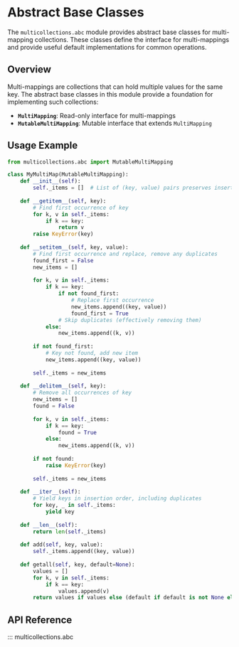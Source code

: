 # Abstract Base Classes

The `multicollections.abc` module provides abstract base classes for multi-mapping collections. These classes define the interface for multi-mappings and provide useful default implementations for common operations.

## Overview

Multi-mappings are collections that can hold multiple values for the same key. The abstract base classes in this module provide a foundation for implementing such collections:

- **`MultiMapping`**: Read-only interface for multi-mappings
- **`MutableMultiMapping`**: Mutable interface that extends `MultiMapping`

## Usage Example

```python
from multicollections.abc import MutableMultiMapping

class MyMultiMap(MutableMultiMapping):
    def __init__(self):
        self._items = []  # List of (key, value) pairs preserves insertion order
    
    def __getitem__(self, key):
        # Find first occurrence of key
        for k, v in self._items:
            if k == key:
                return v
        raise KeyError(key)
    
    def __setitem__(self, key, value):
        # Find first occurrence and replace, remove any duplicates
        found_first = False
        new_items = []
        
        for k, v in self._items:
            if k == key:
                if not found_first:
                    # Replace first occurrence
                    new_items.append((key, value))
                    found_first = True
                # Skip duplicates (effectively removing them)
            else:
                new_items.append((k, v))
        
        if not found_first:
            # Key not found, add new item
            new_items.append((key, value))
        
        self._items = new_items
    
    def __delitem__(self, key):
        # Remove all occurrences of key
        new_items = []
        found = False
        
        for k, v in self._items:
            if k == key:
                found = True
            else:
                new_items.append((k, v))
        
        if not found:
            raise KeyError(key)
        
        self._items = new_items
    
    def __iter__(self):
        # Yield keys in insertion order, including duplicates
        for key, _ in self._items:
            yield key
    
    def __len__(self):
        return len(self._items)
    
    def add(self, key, value):
        self._items.append((key, value))
    
    def getall(self, key, default=None):
        values = []
        for k, v in self._items:
            if k == key:
                values.append(v)
        return values if values else (default if default is not None else [])
```

## API Reference

::: multicollections.abc